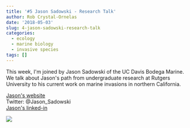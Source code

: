 ```yaml
---
title: '#5 Jason Sadowski - Research Talk'
author: Rob Crystal-Ornelas
date: '2018-05-03'
slug: 4-jason-sadowski-research-talk
categories:
  - ecology
  - marine biology
  - invasive species
tags: []
---
```


This week, I'm joined by Jason Sadowski of the UC Davis Bodega Marine.  We talk about Jason's path from undergraduate research at Rutgers University to his current work on marine invasions in northern California.

[Jason's website](https://jasonsadowski.wordpress.com/)  
Twitter: @Jason_Sadowski  
[Jason's linked-in](https://www.linkedin.com/in/jason-sadowski-861a75ab/)  

![](https://response.restoration.noaa.gov/sites/default/files/images/11/Bodega-Bay-Lab.jpg)
